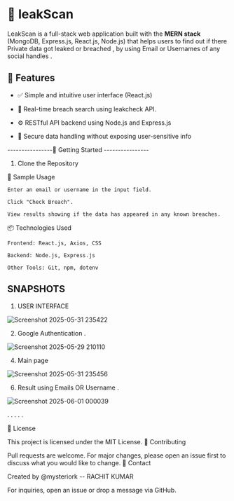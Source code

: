 
# 🔐 leakScan 

LeakScan is a full-stack web application built with the **MERN stack** (MongoDB, Express.js, React.js, Node.js) that helps users to find out if there Private data got leaked or breached , by using Email or Usernames of any social handles .
## 📌 Features

- ✅ Simple and intuitive user interface (React.js)
  
- 🔎 Real-time breach search using leakcheck API.
  
- ⚙️ RESTful API backend using Node.js and Express.js
  
- 🔐 Secure data handling without exposing user-sensitive info


----------------🚀 Getting Started ----------------

 1. Clone the Repository

🧪 Sample Usage

    Enter an email or username in the input field.

    Click "Check Breach".

    View results showing if the data has appeared in any known breaches.

📦 Technologies Used

    Frontend: React.js, Axios, CSS

    Backend: Node.js, Express.js

    Other Tools: Git, npm, dotenv

##  SNAPSHOTS 

1. USER INTERFACE

![Screenshot 2025-05-31 235422](https://github.com/user-attachments/assets/b5acb9f8-ee2e-487a-bee5-a61e6b28f300)


2. Google Authentication .
   
![Screenshot 2025-05-29 210110](https://github.com/user-attachments/assets/21a843df-15c7-426c-87ca-6c02e4b8e797)


4. Main page
   
![Screenshot 2025-05-31 235456](https://github.com/user-attachments/assets/c7918f05-fa17-4a96-bcc6-58a11b34b555)


6. Result using Emails OR Username .

![Screenshot 2025-06-01 000039](https://github.com/user-attachments/assets/cfb3952f-49de-4994-a329-f7314c287ae8)


.
.
.
.
.



📄 License

This project is licensed under the MIT License.
🤝 Contributing

Pull requests are welcome. For major changes, please open an issue first to discuss what you would like to change.
📧 Contact

Created by @mysteriork -- RACHIT KUMAR

For inquiries, open an issue or drop a message via GitHub.
